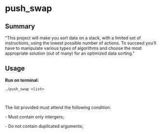 # push_swap

<h2>Summary</h2>
<p>"This project will make you sort data on a stack, with a limited set of instructions, using
the lowest possible number of actions. To succeed you’ll have to manipulate various
types of algorithms and choose the most appropriate solution (out of many) for an
optimized data sorting."</p>

<h2>Usage</h2>

<p><strong>Run on terminal:</strong></p>

```shell
./push_swap <list>
```

<br>
<p>The list provided must attend the following condition:</p>
<p> - Must contain only intergers;</p>
<p> - Do not contain duplicated arguments;</p>
